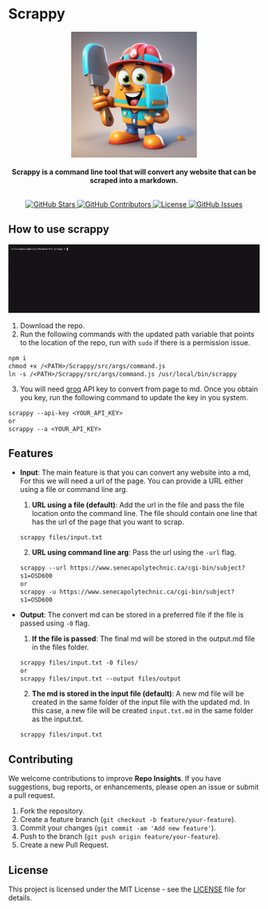 # Scrappy

<p align="center">
  <img width="50%" src="./assets/scrappy.jpeg"><br /><br />
  <strong>Scrappy is a command line tool that will convert any website that can be scraped into a markdown.</strong><br /><br />
</p>

<p align="center">
  <a href="https://github.com/KrinsKumar/Scrappy">
    <img src="https://img.shields.io/github/stars/KrinsKumar/Scrappy?style=social" alt="GitHub Stars">
  </a>
  <a href="https://github.com/KrinsKumar/Scrappy/graphs/contributors">
    <img src="https://img.shields.io/github/contributors/KrinsKumar/Scrappy" alt="GitHub Contributors">
  </a>
  <a href="https://opensource.org/licenses/MIT">
    <img src="https://img.shields.io/github/license/KrinsKumar/Scrappy" alt="License">
  </a>
  <a href="https://github.com/KrinsKumar/Scrappy/issues">
    <img src="https://img.shields.io/github/issues/KrinsKumar/Scrappy" alt="GitHub Issues">
  </a>
</p>

## How to use scrappy

![](assets/scrappy-demo.gif)

1. Download the repo.
2. Run the following commands with the updated path variable that points to the location of the repo, run with `sudo` if there is a permission issue.

```
npm i
chmod +x /<PATH>/Scrappy/src/args/command.js
ln -s /<PATH>/Scrappy/src/args/command.js /usr/local/bin/scrappy
```

3. You will need [groq](https://console.groq.com/) API key to convert from page to md. Once you obtain you key, run the following command to update the key in you system.

```
scrappy --api-key <YOUR_API_KEY>
or
scrappy --a <YOUR_API_KEY>
```

## Features

- **Input**: The main feature is that you can convert any website into a md, For this we will need a url of the page. You can provide a URL either using a file or command line arg.

  1. **URL using a file (default)**: Add the url in the file and pass the file location onto the command line. The file should contain one line that has the url of the page that you want to scrap.

  ```
  scrappy files/input.txt
  ```

  2. **URL using command line arg**: Pass the url using the `-url` flag.

  ```
  scrappy --url https://www.senecapolytechnic.ca/cgi-bin/subject?s1=OSD600
  or
  scrappy -u https://www.senecapolytechnic.ca/cgi-bin/subject?s1=OSD600
  ```

- **Output**: The convert md can be stored in a preferred file if the file is passed using `-0` flag.

  1. **If the file is passed**: The final md will be stored in the output.md file in the files folder.

  ```
  scrappy files/input.txt -0 files/
  or
  scrappy files/input.txt --output files/output
  ```

  2. **The md is stored in the input file (default)**: A new md file will be created in the same folder of the input file with the updated md. In this case, a new file will be created `input.txt.md` in the same folder as the input.txt.

  ```
  scrappy files/input.txt
  ```

## Contributing

We welcome contributions to improve **Repo Insights**. If you have suggestions, bug reports, or enhancements, please open an issue or submit a pull request.

1. Fork the repository.
2. Create a feature branch (`git checkout -b feature/your-feature`).
3. Commit your changes (`git commit -am 'Add new feature'`).
4. Push to the branch (`git push origin feature/your-feature`).
5. Create a new Pull Request.

## License

This project is licensed under the MIT License - see the [LICENSE](LICENSE) file for details.

